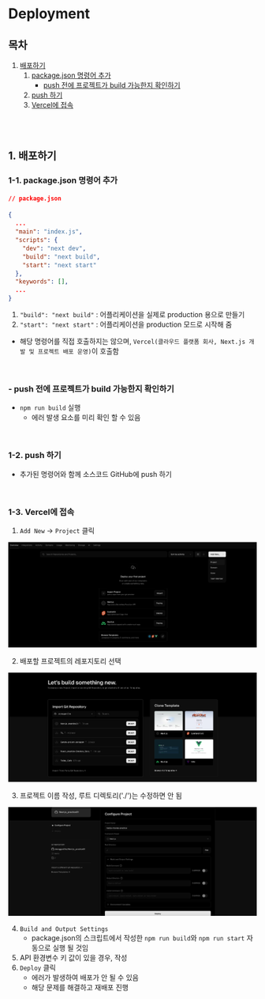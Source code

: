 # Deployment

## 목차

1. [배포하기](#1-배포하기)
    1. [package.json 명령어 추가](#1-1-packagejson-명령어-추가)
        - [push 전에 프로젝트가 build 가능한지 확인하기](#--push-전에-프로젝트가-build-가능한지-확인하기)
    2. [push 하기](#1-2-push-하기)
    3. [Vercel에 접속](#1-3-vercel에-접속)

<br/>
<br/>

## 1. 배포하기

### 1-1. package.json 명령어 추가

```json
// package.json

{
  ...
  "main": "index.js",
  "scripts": {
    "dev": "next dev",
    "build": "next build",
    "start": "next start"
  },
  "keywords": [],
  ...
}
```

1. `"build": "next build"` : 어플리케이션을 실제로 production 용으로 만들기
2. `"start": "next start"` : 어플리케이션을 production 모드로 시작해 줌

- 해당 명령어를 직접 호출하지는 않으며, `Vercel(클라우드 플랫폼 회사, Next.js 개발 및 프로젝트 배포 운영)`이 호출함

<br/>

### - push 전에 프로젝트가 build 가능한지 확인하기

- `npm run build` 실행
    - 에러 발생 요소를 미리 확인 할 수 있음

<br/>

### 1-2. push 하기

- 추가된 명령어와 함께 소스코드 GitHub에 push 하기

<br/>

### 1-3. Vercel에 접속

1. `Add New` -> `Project` 클릭

![add new](../../assets/img/Nextjs_vercel_add_project.png)

2. 배포할 프로젝트의 레포지토리 선택

![select repo](../../assets/img/Nextjs_vercel_import_repo.png)

3. 프로젝트 이름 작성, 루트 디렉토리('./')는 수정하면 안 됨

![setting](../../assets/img/Nextjs_vercel_project_setting.png)

4. `Build and Output Settings`
    - package.json의 스크립트에서 작성한 `npm run build`와 `npm run start` 자동으로 실행 될 것임
5. API 환경변수 키 값이 있을 경우, 작성
6. `Deploy` 클릭
    - 에러가 발생하여 배포가 안 될 수 있음
    - 해당 문제를 해결하고 재배포 진행